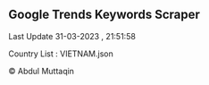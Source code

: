 

## Google Trends Keywords Scraper 
 
Last Update 31-03-2023 , 21:51:58

Country List :
VIETNAM.json



© Abdul Muttaqin 
